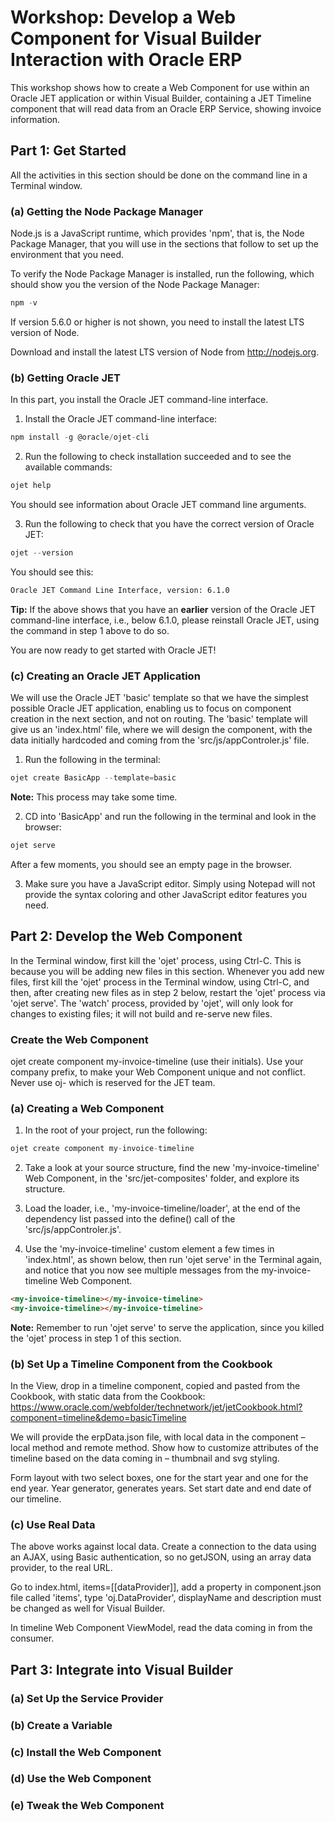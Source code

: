 # Workshop: Develop a Web Component for Visual Builder Interaction with Oracle ERP
This workshop shows how to create a Web Component for 
use within an Oracle JET application or within Visual Builder, containing a JET Timeline component 
that will read data from an Oracle ERP Service, showing invoice information.

## Part 1: Get Started

All the activities in this section should be done on the command line in a Terminal window.

### (a) Getting the Node Package Manager

Node.js is a JavaScript runtime, which provides 'npm', that is, the Node Package Manager, that you will use in the sections that follow to set up the environment that you need.

To verify the Node Package Manager is installed, run the following, which should show you the version of the Node Package Manager:
```js #button { border: none; }   
npm -v
```

If version 5.6.0 or higher is not shown, you need to install the latest LTS version of Node.

Download and install the latest LTS version of Node from http://nodejs.org.

### (b) Getting Oracle JET

In this part, you install the Oracle JET command-line interface.

1. Install the Oracle JET command-line interface:

```js #button { border: none; }
npm install -g @oracle/ojet-cli
```

2. Run the following to check installation succeeded and to see the available commands:

```js #button { border: none; }
ojet help
```

You should see information about Oracle JET command line arguments.

3. Run the following to check that you have the correct version of Oracle JET:

```js #button { border: none; }
ojet --version
```

You should see this:

```html #button { border: none; }
Oracle JET Command Line Interface, version: 6.1.0
```

**Tip:** If the above shows that you have an **earlier** version of the Oracle JET command-line interface, i.e., below 6.1.0, please reinstall Oracle JET, using the command in step 1 above to do so.

You are now ready to get started with Oracle JET!

### (c) Creating an Oracle JET Application

We will use the Oracle JET 'basic' template so that we have the simplest possible Oracle JET application, enabling us to focus on component creation in the next section, and not on routing. The 'basic' template will give us an 'index.html' file, where we will design the component, with the data initially hardcoded and coming from the 'src/js/appControler.js' file.

1. Run the following in the terminal:

```js #button { border: none; }
ojet create BasicApp --template=basic
```
**Note:** This process may take some time.

2. CD into 'BasicApp' and run the following in the terminal and look in the browser:

```js #button { border: none; }
ojet serve
```

After a few moments, you should see an empty page in the browser.

3. Make sure you have a JavaScript editor. Simply using Notepad will not provide the syntax coloring and other JavaScript editor features you need. 

## Part 2: Develop the Web Component

In the Terminal window, first kill the 'ojet' process, using Ctrl-C. This is because you will be adding new files in this section. Whenever you add new files, first kill the 'ojet' process in the Terminal window, using Ctrl-C, and then, after creating new files as in step 2 below, restart the 'ojet' process via 'ojet serve'. The 'watch' process, provided by 'ojet', will only look for changes to existing files; it will not build and re-serve new files.

### Create the Web Component

ojet create component my-invoice-timeline (use their initials). Use your company prefix, to make your Web Component unique and not conflict. Never use oj- which is reserved for the JET team.

### (a) Creating a Web Component

1. In the root of your project, run the following:

```js #button { border: none; }
ojet create component my-invoice-timeline
```

2. Take a look at your source structure, find the new 'my-invoice-timeline' Web Component, in the 'src/jet-composites' folder, and explore its structure.

3. Load the loader, i.e., 'my-invoice-timeline/loader', at the end of the dependency list passed into the define() call of the 'src/js/appControler.js'.

4. Use the 'my-invoice-timeline' custom element a few times in 'index.html', as shown below, then run 'ojet serve' in the Terminal again, and notice that you now see multiple messages from the my-invoice-timeline Web Component.

```html #button { border: none; }
<my-invoice-timeline></my-invoice-timeline>
<my-invoice-timeline></my-invoice-timeline>
```
**Note:** Remember to run 'ojet serve' to serve the application, since you killed the 'ojet' process in step 1 of this section.

### (b) Set Up a Timeline Component from the Cookbook

In the View, drop in a timeline component, copied and pasted from the Cookbook, with static data from the Cookbook: https://www.oracle.com/webfolder/technetwork/jet/jetCookbook.html?component=timeline&demo=basicTimeline

We will provide the erpData.json file, with local data in the component – local method and remote method. Show how to customize attributes of the timeline based on the data coming in – thumbnail and svg styling.

Form layout with two select boxes, one for the start year and one for the end year. Year generator, generates years. Set start date and end date of our timeline.

### (c) Use Real Data

The above works against local data. Create a connection to the data using an AJAX, using Basic authentication, so no getJSON, using an array data provider, to the real URL.

Go to index.html, items=[[dataProvider]], add a property in component.json file called 'items', type 'oj.DataProvider', displayName and description must be changed as well for Visual Builder.

In timeline Web Component ViewModel, read the data coming in from the consumer.

## Part 3: Integrate into Visual Builder

### (a) Set Up the Service Provider

### (b) Create a Variable

### (c) Install the Web Component

### (d) Use the Web Component

### (e) Tweak the Web Component

